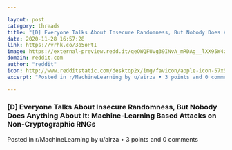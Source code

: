```yaml
---

layout: post
category: threads
title: "[D] Everyone Talks About Insecure Randomness, But Nobody Does Anything About It: Machine-Learning Based Attacks on Non-Cryptographic RNGs"
date: 2020-11-28 16:57:28
link: https://vrhk.co/3o5oPtI
image: https://external-preview.redd.it/qeOWQFUvg39INvA_mRDAg__lXX95W4zqQktOODymCGs.jpg?width=1000&height=523.560209424&auto=webp&crop=1000:523.560209424,smart&s=8a15b5a946710a2e74c1f6b352577ecb6fccc3e9
domain: reddit.com
author: "reddit"
icon: http://www.redditstatic.com/desktop2x/img/favicon/apple-icon-57x57.png
excerpt: "Posted in r/MachineLearning by u/airza • 3 points and 0 comments"

---
```


### [D] Everyone Talks About Insecure Randomness, But Nobody Does Anything About It: Machine-Learning Based Attacks on Non-Cryptographic RNGs

Posted in r/MachineLearning by u/airza • 3 points and 0 comments